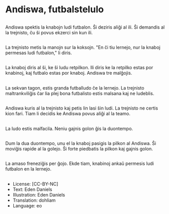 # Andiswa, futbalstelulo

##
Andiswa spektis la knabojn ludi futbalon. Ŝi deziris aliĝi al ili. Ŝi demandis al la trejnisto, ĉu ŝi povus ekzerci sin kun ili.

##
La trejnisto metis la manojn sur la koksojn. "En ĉi tiu lernejo, nur la knaboj permesas ludi futbalon," li diris.

##
La knaboj diris al ŝi, ke ŝi ludu retpilkon. Ili diris ke la retpilko estas por knabinoj, kaj futbalo estas por knaboj. Andiswa tre malĝojis.

##
La sekvan tagon, estis granda futballudo ĉe la lernejo. La trejnisto maltrankviliĝis ĉar lia plej bona futbalisto estis malsana kaj ne ludeblis.

##
Andiswa kuris al la trejnisto kaj petis lin lasi ŝin ludi. La trejnisto ne certis kion fari. Tiam li decidis ke Andiswa povus aliĝi al la teamo.

##
La ludo estis malfacila. Neniu gajnis golon ĝis la duontempo.

##
Dum la dua duontempo, unu el la knaboj pasigis la pilkon al Andiswa. Ŝi moviĝis rapide al la golejo. Ŝi forte piedbatis la pilkon kaj gajnis golon.

##
La amaso freneziĝis per ĝojo. Ekde tiam, knabinoj ankaŭ permesis ludi futbalon en la lernejo.

##
* License: [CC-BY-NC]
* Text: Eden Daniels
* Illustration: Eden Daniels
* Translation: dohliam
* Language: eo
